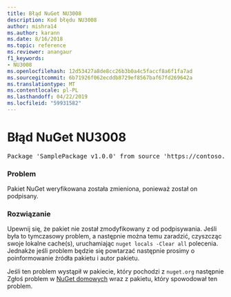 ```yaml
---
title: Błąd NuGet NU3008
description: Kod błędu NU3008
author: mishra14
ms.author: karann
ms.date: 8/16/2018
ms.topic: reference
ms.reviewer: anangaur
f1_keywords:
- NU3008
ms.openlocfilehash: 12d53427a8de8cc26b3b0a4c5faccf8a6f1fa7ad
ms.sourcegitcommit: 6b71926f062ecddb8729ef8567baf67fd269642a
ms.translationtype: MT
ms.contentlocale: pl-PL
ms.lasthandoff: 04/22/2019
ms.locfileid: "59931582"
---
```

# <a name="nuget-error-nu3008"></a>Błąd NuGet NU3008

<pre>Package 'SamplePackage v1.0.0' from source 'https://contoso.com/index.json': The package integrity check failed.</pre>

### <a name="issue"></a>Problem

Pakiet NuGet weryfikowana została zmieniona, ponieważ został on podpisany.


### <a name="solution"></a>Rozwiązanie

Upewnij się, że pakiet nie został zmodyfikowany z od podpisywania. Jeśli była to tymczasowy problem, a następnie można temu zaradzić, czyszcząc swoje lokalne cache(s), uruchamiając `nuget locals -Clear all` polecenia. Jednakże jeśli problem będzie się powtarzać następnie prosimy o poinformowanie źródła pakietu i autor pakietu.

Jeśli ten problem wystąpił w pakiecie, który pochodzi z `nuget.org` następnie Zgłoś problem w [NuGet domowych](https://github.com/NuGet/Home/issues) wraz z pakietu, który spowodował ten problem.


